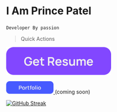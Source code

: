# I Am Prince Patel

`Developer By passion`

> Quick Actions

<a href=".\static\resume.pdf"> <img src=".\static\resume.png"> </a>

<a href=""> <img width="128" src=".\static\portfolio.png"> </a> (coming soon)

[![GitHub Streak](https://github-readme-streak-stats.herokuapp.com?user=princepatelcodes&theme=github-light&currStreakLabel=02DD00)](https://git.io/streak-stats)
